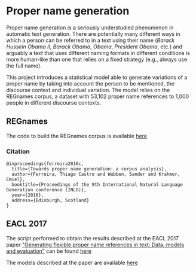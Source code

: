 # Proper name generation

Proper name generation is a seriously understudied phenomenon in automatic text generation. There are potentially many different ways in which a person can be referred to in a text using their name (*Barack Hussein Obama II*, *Barack Obama*, *Obama*, *President Obama*, etc.) and arguably a text that uses different naming formats in different conditions is more human-like than one that relies on a fixed strategy (e.g., always use the full name).

This project introduces a statistical model able to generate variations of a proper name by taking into account the person to be mentioned, the discourse context and individual variation. The model relies on the REGnames corpus, a dataset with 53,102 proper name references to 1,000 people in different discourse contexts.

## REGnames

The code to build the REGnames corpus is available [here](https://github.com/ThiagoCF05/ProperName/tree/master/main/corpus_builder)

### Citation
```Tex
@inproceedings{ferreira2016c,
  title={Towards proper name generation: a corpus analysis},
  author={Ferreira, Thiago Castro and Wubben, Sander and Krahmer, Emiel},
  booktitle={Proceedings of the 9th International Natural Language Generation conference (INLG)},
  year={2016},
  address={Edinburgh, Scotland}
}
```

## EACL 2017

The script performed to obtain the results described at the EACL 2017 paper ["Generating flexible proper name references in text: Data, models and evaluation"]() can be found [here](https://github.com/ThiagoCF05/ProperName/tree/master/main/eacl)

The models described at the paper are available [here](https://github.com/ThiagoCF05/ProperName/tree/master/main/eacl/models)